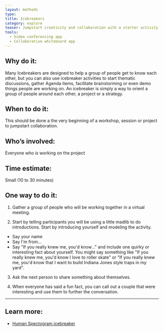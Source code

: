 ```yaml
---
layout: methods
type:
title: Icebreakers
category: explore
teaser: Jumpstart creativity and collaboration with a starter activity.
tools:
  - Video conferencing app
  - Collaborative whiteboard app
---
```



## Why do it:

Many Icebreakers are designed to help a group of people get to know each other, but you can also use icebreaker activities to start thematic discussions, gather Agenda items, facilitate brainstorming or even demo things people are working on. An icebreaker is simply a way to orient a group of people around each other, a project or a strategy.


## When to do it:

This should be done a the very beginning of a workshop, session or project to jumpstart collaboration.

## Who’s involved:

Everyone who is working on the project

## Time estimate:

Small (10 to 30 minutes)

## One way to do it:

1. Gather a group of people who will be working together in a virtual meeting.

2. Start by telling participants you will be using a little madlib to do introductions. Start by introducing yourself and modeling the activity.

* Say your name
* Say I'm from...
* Say "If you really knew me, you'd know..." and include one quirky or interesting fact about yourself. You might say something like "If you really knew me, you'd know I love to roller skate" or "If you really knew me, you'd know that I want to build Indiana Jones style traps in my yard". 


3. Ask the next person to share something about themselves.

4. When everyone has said a fun fact, you can call out a couple that were interesting and use them to further the conversation.

---

## Learn more:

* [Human Spectogram icebreaker](http://opendesignkit.org/methods/human-spectrogram/)

